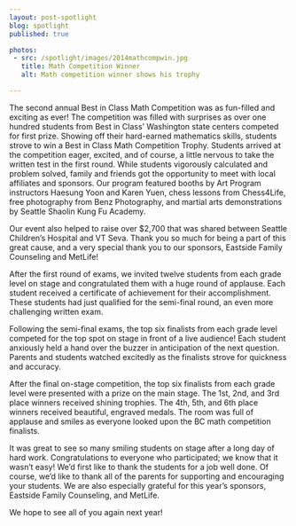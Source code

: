 ```yaml
---
layout: post-spotlight
blog: spotlight
published: true

photos:
 - src: /spotlight/images/2014mathcompwin.jpg
   title: Math Competition Winner
   alt: Math competition winner shows his trophy

---
```


The second annual Best in Class Math Competition was as fun-filled and exciting as ever! The competition was filled with surprises as over one hundred students from Best in Class’ Washington state centers competed for first prize. Showing off their hard-earned mathematics skills, students strove to win a Best in Class Math Competition Trophy. Students arrived at the competition eager, excited, and of course, a little nervous to take the written test in the first round. While students vigorously calculated and problem solved, family and friends got the opportunity to meet with local affiliates and sponsors. Our program featured booths by Art Program instructors Haesung Yoon and Karen Yuen, chess lessons from Chess4Life, free photography from Benz Photography, and martial arts demonstrations by Seattle Shaolin Kung Fu Academy.

<!--more-->

Our event also helped to raise over $2,700 that was shared between Seattle Children’s Hospital and VT Seva. Thank you so much for being a part of this great cause, and a very special thank you to our sponsors, Eastside Family Counseling and MetLife!

After the first round of exams, we invited twelve students from each grade level on stage and congratulated them with a huge round of applause. Each student received a certificate of achievement for their accomplishment. These students had just qualified for the semi-final round, an even more challenging written exam.

Following the semi-final exams, the top six finalists from each grade level competed for the top spot on stage in front of a live audience! Each student anxiously held a hand over the buzzer in anticipation of the next question. Parents and students watched excitedly as the finalists strove for quickness and accuracy.

After the final on-stage competition, the top six finalists from each grade level were presented with a prize on the main stage. The 1st, 2nd, and 3rd place winners received shining trophies. The 4th, 5th, and 6th place winners received beautiful, engraved medals. The room was full of applause and smiles as everyone looked upon the BC math competition finalists.

It was great to see so many smiling students on stage after a long day of hard work. Congratulations to everyone who participated; we know that it wasn’t easy! We’d first like to thank the students for a job well done.  Of course, we’d like to thank all of the parents for supporting and encouraging your students.  We are also especially grateful for this year’s sponsors, Eastside Family Counseling, and MetLife. 

We hope to see all of you again next year!